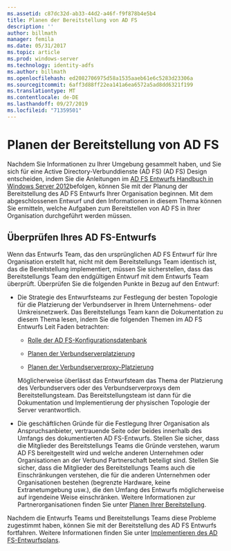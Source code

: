 ```yaml
---
ms.assetid: c87dc32d-ab33-44d2-a46f-f9f878b4e5b4
title: Planen der Bereitstellung von AD FS
description: ''
author: billmath
manager: femila
ms.date: 05/31/2017
ms.topic: article
ms.prod: windows-server
ms.technology: identity-adfs
ms.author: billmath
ms.openlocfilehash: ed2082706975d58a1535aaeb61e6c5283d23306a
ms.sourcegitcommit: 6aff3d88ff22ea141a6ea6572a5ad8dd6321f199
ms.translationtype: MT
ms.contentlocale: de-DE
ms.lasthandoff: 09/27/2019
ms.locfileid: "71359501"
---
```

# <a name="planning-to-deploy-ad-fs"></a>Planen der Bereitstellung von AD FS


Nachdem Sie Informationen zu Ihrer Umgebung gesammelt haben, und Sie sich für eine Active Directory-Verbunddienste (AD FS) \(AD FS\) Design entscheiden, indem Sie die Anleitungen im [AD FS Entwurfs Handbuch in Windows Server 2012](https://technet.microsoft.com/library/dd807036.aspx)befolgen, können Sie mit der Planung der Bereitstellung des AD FS Entwurfs Ihrer Organisation beginnen. Mit dem abgeschlossenen Entwurf und den Informationen in diesem Thema können Sie ermitteln, welche Aufgaben zum Bereitstellen von AD FS in Ihrer Organisation durchgeführt werden müssen.  
  
## <a name="reviewing-your-ad-fs-design"></a>Überprüfen Ihres AD FS-Entwurfs  
Wenn das Entwurfs Team, das den ursprünglichen AD FS Entwurf für Ihre Organisation erstellt hat, nicht mit dem Bereitstellungs Team identisch ist, das die Bereitstellung implementiert, müssen Sie sicherstellen, dass das Bereitstellungs Team den endgültigen Entwurf mit dem Entwurfs Team überprüft. Überprüfen Sie die folgenden Punkte in Bezug auf den Entwurf:  
  
-   Die Strategie des Entwurfsteams zur Festlegung der besten Topologie für die Platzierung der Verbundserver in Ihrem Unternehmens- oder Umkreisnetzwerk. Das Bereitstellungs Team kann die Dokumentation zu diesem Thema lesen, indem Sie die folgenden Themen im AD FS Entwurfs Leit Faden betrachten:  
  
    -   [Rolle der AD FS-Konfigurationsdatenbank](../../ad-fs/technical-reference/The-Role-of-the-AD-FS-Configuration-Database.md)  
  
    -   [Planen der Verbundserverplatzierung](https://technet.microsoft.com/library/dd807069.aspx)  
  
    -   [Planen der Verbundserverproxy-Platzierung](https://technet.microsoft.com/library/dd807130.aspx)  
  
    Möglicherweise überlässt das Entwurfsteam das Thema der Platzierung des Verbundservers oder des Verbundserverproxys dem Bereitstellungsteam. Das Bereitstellungsteam ist dann für die Dokumentation und Implementierung der physischen Topologie der Server verantwortlich.  
  
-   Die geschäftlichen Gründe für die Festlegung Ihrer Organisation als Anspruchsanbieter, vertrauende Seite oder beides innerhalb des Umfangs des dokumentierten AD FS-Entwurfs. Stellen Sie sicher, dass die Mitglieder des Bereitstellungs Teams die Gründe verstehen, warum AD FS bereitgestellt wird und welche anderen Unternehmen oder Organisationen an der Verbund Partnerschaft beteiligt sind. Stellen Sie sicher, dass die Mitglieder des Bereitstellungs Teams auch die Einschränkungen verstehen, die für die anderen Unternehmen oder Organisationen bestehen \(begrenzte Hardware, keine Extranetumgebung usw.\), die den Umfang des Entwurfs möglicherweise auf irgendeine Weise einschränken. Weitere Informationen zur Partnerorganisationen finden Sie unter [Planen Ihrer Bereitstellung](https://technet.microsoft.com/library/dd807083.aspx).  
  
Nachdem die Entwurfs Teams und Bereitstellungs Teams diese Probleme zugestimmt haben, können Sie mit der Bereitstellung des AD FS Entwurfs fortfahren. Weitere Informationen finden Sie unter [Implementieren des AD FS-Entwurfsplans](Implementing-Your-AD-FS-Design-Plan.md).  
